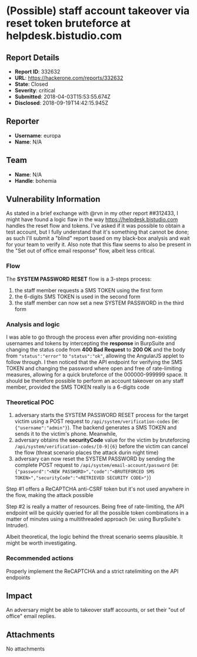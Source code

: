 # (Possible) staff account takeover via reset token bruteforce at helpdesk.bistudio.com

## Report Details
- **Report ID**: 332632
- **URL**: https://hackerone.com/reports/332632
- **State**: Closed
- **Severity**: critical
- **Submitted**: 2018-04-03T15:53:55.674Z
- **Disclosed**: 2018-09-19T14:42:15.945Z

## Reporter
- **Username**: europa
- **Name**: N/A

## Team
- **Name**: N/A
- **Handle**: bohemia

## Vulnerability Information
As stated in a brief exchange with @rvn in my other report ##312433, I might have found a logic flaw in the way https://helpdesk.bistudio.com handles the reset flow and tokens.
I've asked if it was possible to obtain a test account, but I fully understand that it's something that cannot be done; as such I'll submit a "blind" report based on my black-box analysis and wait for your team to verify it. Also note that this flaw seems to also be present in the "Set out of office email response" flow, albeit less critical.

### Flow
The **SYSTEM PASSWORD RESET** flow is a 3-steps process:

1. the staff member requests a SMS TOKEN using the first form
2. the 6-digits SMS TOKEN is used in the second form
3. the staff member can now set a new SYSTEM PASSWORD in the third form

### Analysis and logic
I was able to go through the process even after providing non-existing usernames and tokens by intercepting the **response** in BurpSuite and changing the status code from **400 Bad Request** to **200 OK** and the body from `"status":"error"` to `"status":"ok"`, allowing the AngularJS applet to follow through.
I then noticed that the API endpoint for verifying the SMS TOKEN and changing the password where open and free of rate-limiting measures, allowing for a quick bruteforce of the 000000-999999 space. 
It should be therefore possible to perform an account takeover on any staff member, provided the SMS TOKEN really is a 6-digits code

### Theoretical POC
1. adversary starts the SYSTEM PASSWORD RESET process for the target victim using a POST request to `/api/system/verification-codes` (ie: `{"username":"admin"}`). The backend generates a SMS TOKEN and sends it to the victim's phone. Meanwhile,
2. adversary obtains the **securityCode** value for the victim by bruteforcing `/api/system/verification-codes/[0-9]{6}` before the victim can cancel the flow (threat scenario places the attack durin night time)
3. adversary can now reset the SYSTEM PASSWORD by sending the complete POST request to `/api/system/email-account/password` (ie: `{"password":"<NEW PASSWORD>","code":"<BRUTEFORCED SMS TOKEN>","securityCode":"<RETRIEVED SECURITY CODE>"}`)

Step #1 offers a ReCAPTCHA anti-CSRF token but it's not used anywhere in the flow, making the attack possible

Step #2 is really a matter of resources. Being free of rate-limiting, the API endpoint will be quickly queried for all the possible token combinations in a matter of minutes using a multithreaded approach (ie: using BurpSuite's Intruder).

Albeit theoretical, the logic behind the threat scenario seems plausible. It might be worth investigating.

### Recommended actions
Properly implement the ReCAPTCHA and a strict ratelimiting on the API endpoints

## Impact

An adversary might be able to takeover staff accounts, or set their "out of office" email replies.

## Attachments
No attachments
